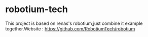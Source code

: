 # robotium-tech
This project is based on renas's robotium,just combine it example together.Website : https://github.com/RobotiumTech/robotium
